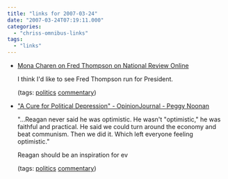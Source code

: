 ```yaml
---
title: "links for 2007-03-24"
date: "2007-03-24T07:19:11.000"
categories: 
  - "chriss-omnibus-links"
tags: 
  - "links"
---
```


- [Mona Charen on Fred Thompson on National Review Online](http://article.nationalreview.com/?q=NDcwZjU5M2RkZDZmN2VmYjNjZjI0YzNkZWI1ZWM4ZTg=)
    
    I think I'd like to see Fred Thompson run for President.
    
    (tags: [politics](http://del.icio.us/hubbsc/politics) [commentary](http://del.icio.us/hubbsc/commentary))
    
- ["A Cure for Political Depression" - OpinionJournal - Peggy Noonan](http://www.opinionjournal.com/columnists/pnoonan/?id=110009820)
    
    "...Reagan never said he was optimistic. He wasn't "optimistic," he was faithful and practical. He said we could turn around the economy and beat communism. Then we did it. Which left everyone feeling optimistic."
    
    Reagan should be an inspiration for ev
    
    (tags: [politics](http://del.icio.us/hubbsc/politics) [commentary](http://del.icio.us/hubbsc/commentary))
